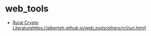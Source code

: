 # web_tools

- [Rural Crypto Literature](https://albertgh.github.io/web_tools/others/rcl/ucl.html)https://albertgh.github.io/web_tools/others/rcl/ucl.html)
